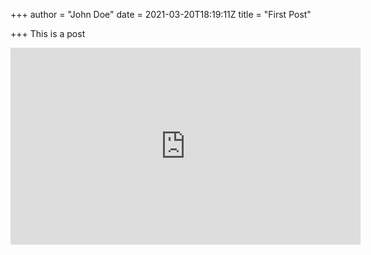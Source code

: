 +++
author = "John Doe"
date = 2021-03-20T18:19:11Z
title = "First Post"

+++
This is a post

<iframe width="560" height="315" src="https://www.youtube.com/embed/oAgQ6cJYA8Q" title="YouTube video player" frameborder="0" allow="accelerometer; autoplay; clipboard-write; encrypted-media; gyroscope; picture-in-picture" allowfullscreen></iframe>